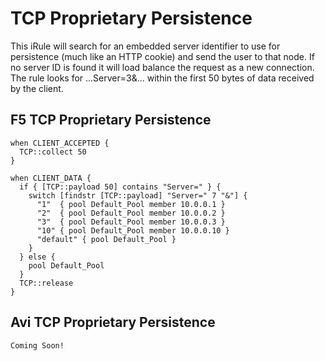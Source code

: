 # TCP Proprietary Persistence

This iRule will search for an embedded server identifier to use for persistence (much like an HTTP cookie) and send the user to that node. If no server ID is found it will load balance the request as a new connection.  The rule looks for ...Server=3&... within the first 50 bytes of data received by the client.


## F5 TCP Proprietary Persistence

```
when CLIENT_ACCEPTED {
  TCP::collect 50
}

when CLIENT_DATA {
  if { [TCP::payload 50] contains "Server=" } {
    switch [findstr [TCP::payload] "Server=" 7 "&"] {
      "1"  { pool Default_Pool member 10.0.0.1 }
      "2"  { pool Default_Pool member 10.0.0.2 }
      "3"  { pool Default_Pool member 10.0.0.3 }
      "10" { pool Default_Pool member 10.0.0.10 }
      "default" { pool Default_Pool }
    }
  } else {
    pool Default_Pool
  }
  TCP::release
}
```

## Avi TCP Proprietary Persistence

```
Coming Soon!
```
